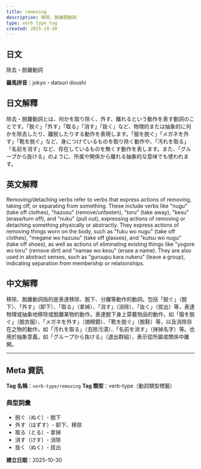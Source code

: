```yaml
---
title: removing
description: 移除、脫離類動詞
type: verb_type_tag
created: 2025-10-30
---
```


## 日文
除去・脱離動詞

**羅馬拼音**：jokyo・datsuri doushi

## 日文解釋
除去・脱離動詞とは、何かを取り除く、外す、離れるという動作を表す動詞のことです。「脱ぐ」「外す」「取る」「消す」「抜く」など、物理的または抽象的に何かを除去したり、離脱したりする動作を表現します。「服を脱ぐ」「メガネを外す」「靴を脱ぐ」など、身につけているものを取り除く動作や、「汚れを取る」「名前を消す」など、存在しているものを無くす動作を表します。また、「グループから抜ける」のように、所属や関係から離れる抽象的な意味でも使われます。

## 英文解釋
Removing/detaching verbs refer to verbs that express actions of removing, taking off, or separating from something. These include verbs like "nugu" (take off clothes), "hazusu" (remove/unfasten), "toru" (take away), "kesu" (erase/turn off), and "nuku" (pull out), expressing actions of removing or detaching something physically or abstractly. They express actions of removing things worn on the body, such as "fuku wo nugu" (take off clothes), "megane wo hazusu" (take off glasses), and "kutsu wo nugu" (take off shoes), as well as actions of eliminating existing things like "yogore wo toru" (remove dirt) and "namae wo kesu" (erase a name). They are also used in abstract senses, such as "guruupu kara nukeru" (leave a group), indicating separation from membership or relationships.

## 中文解釋
移除、脫離動詞指的是表達移除、脫下、分離等動作的動詞。包括「脱ぐ」（脫下）、「外す」（卸下）、「取る」（拿掉）、「消す」（消除）、「抜く」（拔出）等，表達物理或抽象地移除或脫離某物的動作。表達脫下身上穿戴物品的動作，如「服を脱ぐ」（脫衣服）、「メガネを外す」（摘眼鏡）、「靴を脱ぐ」（脫鞋）等，以及消除存在之物的動作，如「汚れを取る」（去除污漬）、「名前を消す」（抹掉名字）等。也用於抽象意義，如「グループから抜ける」（退出群組），表示從所屬或關係中離開。

---

## Meta 資訊

**Tag 名稱**：`verb-type/removing`
**Tag 類型**：verb-type（動詞類型標籤）

### 典型詞彙
- 脱ぐ（ぬぐ）- 脫下
- 外す（はずす）- 卸下、移除
- 取る（とる）- 拿掉
- 消す（けす）- 消除
- 抜く（ぬく）- 拔出

**建立日期**：2025-10-30
